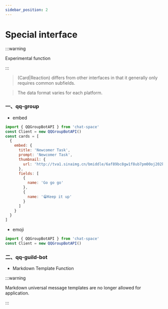 ```yaml
---
sidebar_position: 2
---
```


# Special interface

:::warning

Experimental function

:::

> (Card|Reaction) differs from other interfaces in that it generally only requires common subfields.

> The data format varies for each platform.

### 一、qq-group

- embed

```js title="apps/**/*/res.ts"
import { QQGroupBotAPI } from 'chat-space'
const Client = new QQGroupBotAPI()
const cards = [
  {
    embed: {
      title: 'Newcomer Task',
      prompt: 'Newcomer Task',
      thumbnail: {
        url: 'http://tva1.sinaimg.cn/bmiddle/6af89bc8gw1f8ub7pm00oj202k022t8i.jpg'
      },
      fields: [
        {
          name: 'Go go go'
        },
        {
          name: '😁Keep it up'
        }
      ]
    }
  }
]
```

- emoji

```js title="apps/**/*/res.ts"
import { QQGroupBotAPI } from 'chat-space'
const Client = new QQGroupBotAPI()
```

### 二、qq-guild-bot

- Markdown Template Function

:::warning

Markdown universal message templates are no longer allowed for application.

:::
